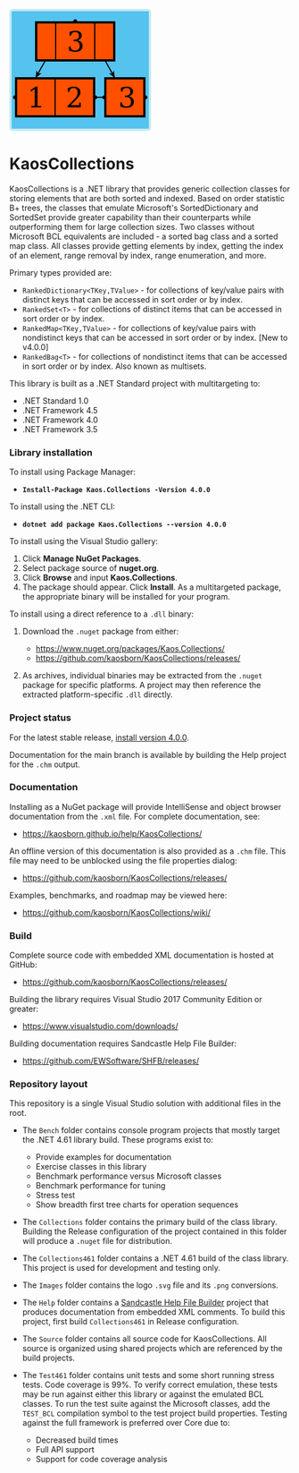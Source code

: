 ![logo](Images/KaosCollections-218.png)
# KaosCollections

KaosCollections is a .NET library that provides generic collection classes
for storing elements that are both sorted and indexed.
Based on order statistic B+ trees,
the classes that emulate Microsoft's SortedDictionary and SortedSet
provide greater capability than their counterparts while outperforming them for large collection sizes.
Two classes without Microsoft BCL equivalents are included - a sorted bag class and a sorted map class.
All classes provide getting elements by index, getting the index of an element, range removal by index, range enumeration, and more.

Primary types provided are:

* `RankedDictionary<TKey,TValue>` - for collections of key/value pairs with distinct keys that can be accessed in sort order or by index.
* `RankedSet<T>` - for collections of distinct items that can be accessed in sort order or by index.
* `RankedMap<TKey,TValue>` - for collections of key/value pairs with nondistinct keys that can be accessed in sort order or by index. [New to v4.0.0]
* `RankedBag<T>` - for collections of nondistinct items that can be accessed in sort order or by index. Also known as multisets.

This library is built as a .NET Standard project with multitargeting to:

* .NET Standard 1.0
* .NET Framework 4.5
* .NET Framework 4.0
* .NET Framework 3.5

### Library installation

To install using Package Manager:

* **`Install-Package Kaos.Collections -Version 4.0.0`**

To install using the .NET CLI:

* **`dotnet add package Kaos.Collections --version 4.0.0`**

To install using the Visual Studio gallery:
1. Click **Manage NuGet Packages**.
2. Select package source of **nuget.org**.
3. Click **Browse** and input **Kaos.Collections**.
4. The package should appear. Click **Install**.
As a multitargeted package, the appropriate binary will be installed for your program.

To install using a direct reference to a `.dll` binary:

1. Download the `.nuget` package from either:

   * https://www.nuget.org/packages/Kaos.Collections/
   * https://github.com/kaosborn/KaosCollections/releases/

2. As archives, individual binaries may be extracted from the `.nuget` package for specific platforms.
A project may then reference the extracted platform-specific `.dll` directly.

### Project status

For the latest stable release, [install version 4.0.0](#library-installation).

Documentation for the main branch is available by building the Help project for the `.chm` output.

### Documentation

Installing as a NuGet package will provide IntelliSense and object browser documentation from the `.xml` file.
For complete documentation, see:

* https://kaosborn.github.io/help/KaosCollections/

An offline version of this documentation is also provided as a `.chm` file.
This file may need to be unblocked using the file properties dialog:

* https://github.com/kaosborn/KaosCollections/releases/

Examples, benchmarks, and roadmap may be viewed here:

* https://github.com/kaosborn/KaosCollections/wiki/

### Build

Complete source code with embedded XML documentation is hosted at GitHub:

* https://github.com/kaosborn/KaosCollections/releases/

Building the library requires Visual Studio 2017 Community Edition or greater:

* https://www.visualstudio.com/downloads/

Building documentation requires Sandcastle Help File Builder:

* https://github.com/EWSoftware/SHFB/releases/

### Repository layout

This repository is a single Visual Studio solution with additional files in the root.

* The `Bench` folder contains console program projects that mostly target the .NET 4.61 library build.
These programs exist to:

  * Provide examples for documentation
  * Exercise classes in this library
  * Benchmark performance versus Microsoft classes
  * Benchmark performance for tuning
  * Stress test
  * Show breadth first tree charts for operation sequences

* The `Collections` folder contains the primary build of the class library.
Building the Release configuration of the project contained in this folder
will produce a `.nuget` file for distribution.

* The `Collections461` folder contains a .NET 4.61 build of the class library.
This project is used for development and testing only.

* The `Images` folder contains the logo `.svg` file and its `.png` conversions.

* The `Help` folder contains a [Sandcastle Help File Builder](https://github.com/EWSoftware/SHFB)
project that produces documentation from embedded XML comments.
To build this project, first build `Collections461` in Release configuration.

* The `Source` folder contains all source code for KaosCollections.
All source is organized using shared projects which are referenced by the build projects.

* The `Test461` folder contains unit tests and some short running stress tests.
Code coverage is 99%.
To verify correct emulation, these tests may be run against either this library
or against the emulated BCL classes.
To run the test suite against the Microsoft classes,
add the `TEST_BCL` compilation symbol to the test project build properties.
Testing against the full framework is preferred over Core due to:

  * Decreased build times
  * Full API support
  * Support for code coverage analysis
